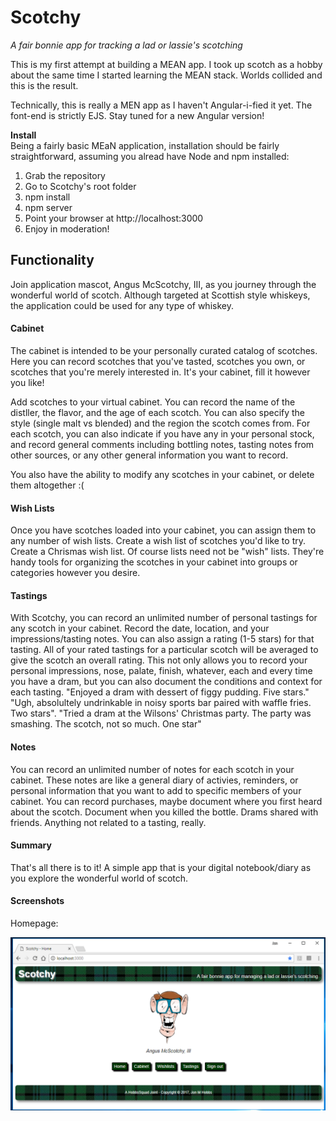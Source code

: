 # Scotchy
<em>A fair bonnie app for tracking a lad or lassie's scotching</em>

This is my first attempt at building a MEAN app.  I took up scotch as a hobby about the same time I started learning the MEAN stack. Worlds collided and this is the result.

Technically, this is really a MEN app as I haven't Angular-i-fied it yet.  The font-end is strictly EJS. Stay tuned for a new Angular version!

<strong>Install</strong><br>
Being a fairly basic MEaN application, installation should be fairly straightforward, assuming you alread have Node and npm installed:  

1) Grab the repository
2) Go to Scotchy's root folder
3) npm install
4) npm server
5) Point your browser at http://localhost:3000
6) Enjoy in moderation!

<h2>Functionality</h2>
Join application mascot, Angus McScotchy, III, as you journey through the wonderful world of scotch.  Although targeted at Scottish style whiskeys, the application could be used for any type of whiskey.

<h4>Cabinet</h4>

The cabinet is intended to be your personally curated catalog of scotches.  Here you can record scotches that you've tasted, scotches you own, or scotches that you're merely interested in.  It's your cabinet, fill it however you like!

Add scotches to your virtual cabinet. You can record the name of the distller, the flavor, and the age of each scotch.  You can also specify the style (single malt vs blended) and the region the scotch comes from.  For each scotch, you can also indicate if you have any in your personal stock, and record general comments including bottling notes, tasting notes from other sources, or any other general information you want to record.

You also have the ability to modify any scotches in your cabinet, or delete them altogether :(

<h4>Wish Lists</h4>

Once you have scotches loaded into your cabinet, you can assign them to any number of wish lists.  Create a wish list of scotches you'd like to try.  Create a Chrismas wish list.  Of course lists need not be "wish" lists.  They're handy tools for organizing the scotches in your cabinet into groups or categories however you desire.

<h4>Tastings</h4>

With Scotchy, you can record an unlimited number of personal tastings for any scotch in your cabinet. Record the date, location, and your impressions/tasting notes.  You can also assign a rating (1-5 stars) for that tasting.  All of your rated tastings for a particular scotch will be averaged to give the scotch an overall rating. This not only allows you to record your personal impressions, nose, palate, finish, whatever, each and every time you have a dram, but you can also document the conditions and context for each tasting.  "Enjoyed a dram with dessert of figgy pudding. Five stars." "Ugh, absolultely undrinkable in noisy sports bar paired with waffle fries. Two stars". "Tried a dram at the Wilsons' Christmas party. The party was smashing. The scotch, not so much. One star"

<h4>Notes</h4>

You can record an unlimited number of notes for each scotch in your cabinet. These notes are like a general diary of activies, reminders, or personal information that you want to add to specific members of your cabinet. You can record purchases, maybe document where you first heard about the scotch.  Document when you killed the bottle.  Drams shared with friends.  Anything not related to a tasting, really.

<h4>Summary</h4>

That's all there is to it! A simple app that is your digital notebook/diary as you explore the wonderful world of scotch.

<h4>Screenshots</h4>

Homepage:

<img src="screenshots/home.png">

